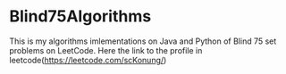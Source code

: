 # Blind75Algorithms
This is my algorithms imlementations on Java and Python of Blind 75 set problems on LeetCode. Here the link to the profile in leetcode(https://leetcode.com/scKonung/)
